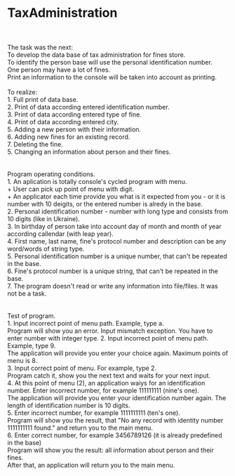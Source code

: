 # TaxAdministration</br>

</br>
</br>
The task was the next:</br>
To develop the data base of tax administration for fines store.</br>
To identify the person base will use the personal identification number.</br>
One person may have a lot of fines.</br>
Print an information to the console will be taken into account as printing.</br>
</br>
To realize:</br>
1. Full print of data base.</br>
2. Print of data according entered identification number.</br>
3. Print of data according entered type of fine.</br>
4. Print of data according entered city.</br>
5. Adding a new person with their information.</br>
6. Adding new fines for an existing record.</br>
7. Deleting the fine.</br>
5. Changing an information about person and their fines.</br>
</br>
</br>
Program operating conditions.</br>
1. An aplication is totally console's cycled program with menu.</br>
+ User can pick up point of menu with digit.</br>
+ An applicator each time provide you what is it expected from you - or it is number with 10 deigits, or the entered number is alredy in the base.</br>
2. Personal identification number - number with long type and consists from 10 digits (like in Ukraine).</br>
3. In birthday of person take into account day of month and month of year according callendar (with leap year).</br>
4. First name, last name, fine's protocol number and description can be any word/words of string type.</br>
5. Personal identification number is a unique number, that can't be repeated in the base.</br>
6. Fine's protocol number is a unique string, that can't be repeated in the base.</br>
7. The program doesn't read or write any information into file/files. It was not be a task.</br>
</br>
</br>
Test of program.</br>
1. Input incorrect point of menu path. Example, type a.</br>
Program will show you an error. Input mismatch exception. You have to enter number with integer type.
2. Input incorrect point of menu path. Example, type 9.</br>
The application will provide you enter your choice again. Maximum points of menu is 8.</br>
3. Input correct point of menu. For example, type 2.</br>
Program catch it, show you the next text and waits for your next input.</br>
4. At this point of menu (2), an application waiys for an identification number. Enter incorrect number, for example 111111111 (nine's one).</br>
The application will provide you enter your identification number again. The length of identification number is 10 digits. </br>
5. Enter incorrect number, for example 1111111111 (ten's one).</br>
Program will show you the result, that "No any record with identity number 1111111111 found." and return you to the main menu.</br>
6. Enter correct number, for example 3456789126 (it is already predefined in the base)</br>
Program will show you the result: all information about person and their fines.</br>
After that, an application will return you to the main menu.
